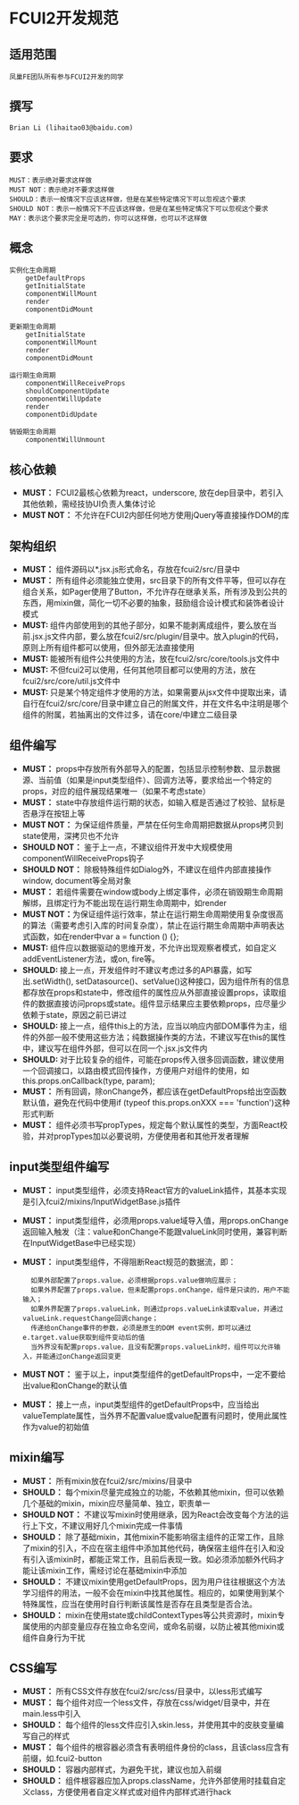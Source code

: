 # FCUI2开发规范

## 适用范围
    凤巢FE团队所有参与FCUI2开发的同学

## 撰写
    Brian Li (lihaitao03@baidu.com)
## 要求
    MUST：表示绝对要求这样做
    MUST NOT：表示绝对不要求这样做
    SHOULD：表示一般情况下应该这样做，但是在某些特定情况下可以忽视这个要求
    SHOULD NOT：表示一般情况下不应该这样做，但是在某些特定情况下可以忽视这个要求
    MAY：表示这个要求完全是可选的，你可以这样做，也可以不这样做
## 概念

    实例化生命周期
        getDefaultProps
        getInitialState
        componentWillMount
        render
        componentDidMount
        
    更新期生命周期
        getInitialState
        componentWillMount
        render
        componentDidMount
        
    运行期生命周期
        componentWillReceiveProps
        shouldComponentUpdate
        componentWillUpdate
        render
        componentDidUpdate

    销毁期生命周期
        componentWillUnmount


## 核心依赖
* <B>MUST：</B> FCUI2最核心依赖为react，underscore, 放在dep目录中，若引入其他依赖，需经技协UI负责人集体讨论
* <B>MUST NOT：</B>  不允许在FCUI2内部任何地方使用jQuery等直接操作DOM的库


## 架构组织
* <B>MUST：</B> 组件源码以*.jsx.js形式命名，存放在fcui2/src/目录中
* <B>MUST：</B> 所有组件必须能独立使用，src目录下的所有文件平等，但可以存在组合关系，如Pager使用了Button，不允许存在继承关系，所有涉及到公共的东西，用mixin做，简化一切不必要的抽象，鼓励组合设计模式和装饰者设计模式
* <B>MUST: </B> 组件内部使用到的其他子部分，如果不能剥离成组件，要么放在当前.jsx.js文件内部，要么放在fcui2/src/plugin/目录中。放入plugin的代码，原则上所有组件都可以使用，但外部无法直接使用
* <B>MUST: </B> 能被所有组件公共使用的方法，放在fcui2/src/core/tools.js文件中
* <B>MUST: </B> 不但fcui2可以使用，任何其他项目都可以使用的方法，放在fcui2/src/core/util.js文件中
* <B>MUST: </B> 只是某个特定组件才使用的方法，如果需要从jsx文件中提取出来，请自行在fcui2/src/core/目录中建立自己的附属文件，并在文件名中注明是哪个组件的附属，若抽离出的文件过多，请在core/中建立二级目录

## 组件编写
* <B>MUST：</B> props中存放所有外部导入的配置，包括显示控制参数、显示数据源、当前值（如果是input类型组件）、回调方法等，要求给出一个特定的props，对应的组件展现结果唯一（如果不考虑state）
* <B>MUST：</B> state中存放组件运行期的状态，如输入框是否通过了校验、鼠标是否悬浮在按钮上等
* <B>MUST NOT：</B> 为保证组件质量，严禁在任何生命周期把数据从props拷贝到state使用，深拷贝也不允许
* <B>SHOULD NOT：</B> 鉴于上一点，不建议组件开发中大规模使用componentWillReceiveProps钩子
* <B>SHOULD NOT：</B> 除极特殊组件如Dialog外，不建议在组件内部直接操作window, document等全局对象
* <B>MUST：</B> 若组件需要在window或body上绑定事件，必须在销毁期生命周期解绑，且绑定行为不能出现在运行期生命周期中，如render
* <B>MUST NOT：</B>为保证组件运行效率，禁止在运行期生命周期使用复杂度很高的算法（需要考虑引入库的时间复杂度），禁止在运行期生命周期中声明表达式函数，如在render中var a = function () {};
* <B>MUST: </B> 组件应以数据驱动的思维开发，不允许出现观察者模式，如自定义addEventListener方法，或on, fire等。
* <B>SHOULD: </B> 接上一点，开发组件时不建议考虑过多的API暴露，如写出.setWidth(), setDatasource()、setValue()这种接口，因为组件所有的信息都存放在props和state中，修改组件的属性应从外部直接设置props，读取组件的数据直接访问props或state。组件显示结果应主要依赖props，应尽量少依赖于state，原因之前已讲过
* <B>SHOULD: </B> 接上一点，组件this上的方法，应当以响应内部DOM事件为主，组件的外部一般不使用这些方法；纯数据操作类的方法，不建议写在this的属性中，建议写在组件外部，但可以在同一个.jsx.js文件内
* <B>SHOULD: </B> 对于比较复杂的组件，可能在props传入很多回调函数，建议使用一个回调接口，以路由模式回传操作，方便用户对组件的使用，如this.props.onCallback(type, param);
* <B>MUST：</B> 所有回调，除onChange外，都应该在getDefaultProps给出空函数默认值，避免在代码中使用if (typeof this.props.onXXX === 'function')这种形式判断
* <B>MUST：</B> 组件必须书写propTypes，规定每个默认属性的类型，方面React校验，并对propTypes加以必要说明，方便使用者和其他开发者理解

## input类型组件编写
* <B>MUST：</B> input类型组件，必须支持React官方的valueLink插件，其基本实现是引入fcui2/mixins/InputWidgetBase.js插件
* <B>MUST：</B> input类型组件，必须用props.value域导入值，用props.onChange返回输入触发（注：value和onChange不能跟valueLink同时使用，兼容判断在InputWidgetBase中已经实现）
* <B>MUST：</B> input类型组件，不得阻断React规范的数据流，即：
     
        如果外部配置了props.value，必须根据props.value做响应展示；
        如果外界配置了props.value，但未配置props.onChange，组件是只读的，用户不能输入；
        如果外界配置了props.valueLink，则通过props.valueLink读取value，并通过valueLink.requestChange回调change；
        传递给onChange事件的参数，必须是原生的DOM event实例，即可以通过e.target.value获取到组件变动后的值
        当外界没有配置props.value，且没有配置props.valueLink时，组件可以允许输入，并能通过onChange返回变更
* <B>MUST NOT：</B> 鉴于以上，input类型组件的getDefaultProps中，一定不要给出value和onChange的默认值
* <B>MUST：</B> 接上一点，input类型组件的getDefaultProps中，应当给出valueTemplate属性，当外界不配置value或value配置有问题时，使用此属性作为value的初始值
        


## mixin编写
* <B>MUST：</B> 所有mixin放在fcui2/src/mixins/目录中
* <B>SHOULD：</B> 每个mixin尽量完成独立的功能，不依赖其他mixin，但可以依赖几个基础的mixin，mixin应尽量简单、独立，职责单一
* <B>SHOULD NOT：</B> 不建议写mixin时使用继承，因为React会改变每个方法的运行上下文，不建议用好几个mixin完成一件事情
* <B>SHOULD：</B> 除了基础mixin，其他mixin不能影响宿主组件的正常工作，且除了mixin的引入，不应在宿主组件中添加其他代码，确保宿主组件在引入和没有引入该mixin时，都能正常工作，且前后表现一致。如必须添加额外代码才能让该mixin工作，需经讨论在基础mixin中添加
* <B>SHOULD：</B> 不建议mixin使用getDefaultProps，因为用户往往根据这个方法学习组件的用法，一般不会在mixin中找其他属性。相应的，如果使用到某个特殊属性，应当在使用时自行判断该属性是否存在且类型是否合法。
* <B>SHOULD：</B> mixin在使用state或childContextTypes等公共资源时，mixin专属使用的内部变量应存在独立命名空间，或命名前缀，以防止被其他mixin或组件自身行为干扰


## CSS编写
* <B>MUST：</B> 所有CSS文件存放在fcui2/src/css/目录中，以less形式编写
* <B>MUST：</B> 每个组件对应一个less文件，存放在css/widget/目录中，并在main.less中引入
* <B>SHOULD：</B> 每个组件的less文件应引入skin.less，并使用其中的皮肤变量编写自己的样式
* <B>MUST：</B> 每个组件的根容器必须含有表明组件身份的class，且该class应含有前缀，如.fcui2-button
* <B>SHOULD：</B> 容器内部样式，为避免干扰，建议也加入前缀
* <B>SHOULD：</B> 组件根容器应加入props.className，允许外部使用时挂载自定义class，方便使用者自定义样式或对组件内部样式进行hack
